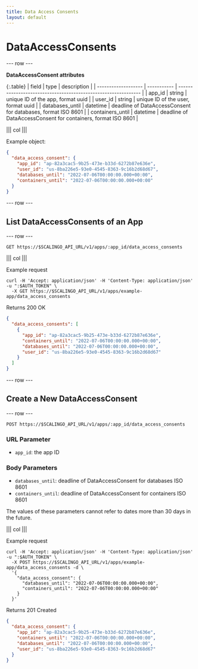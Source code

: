 ```yaml
---
title: Data Access Consents
layout: default
---
```


# DataAccessConsents

--- row ---

**DataAccessConsent attributes**

{:.table}
| field               | type        | description                                                    |
| ------------------- | ----------- | -------------------------------------------------------------- |
| app_id              | string      | unique ID of the app, format uuid                              |
| user_id             | string      | unique ID of the user, format uuid                             |
| databases_until     | datetime    | deadline of DataAccessConsent for databases, format ISO 8601   |
| containers_until    | datetime    | deadline of DataAccessConsent for containers, format ISO 8601  |

||| col |||

Example object:

```json
{
  "data_access_consent": {
    "app_id": "ap-82a3cac5-9b25-473e-b33d-6272b87e636e",
    "user_id": "us-8ba226e5-93e0-4545-8363-9c16b2d68d67",
    "databases_until": "2022-07-06T00:00:00.000+00:00",
    "containers_until": "2022-07-06T00:00:00.000+00:00"
  }
}
```

--- row ---

## List DataAccessConsents of an App

--- row ---

`GET https://$SCALINGO_API_URL/v1/apps/:app_id/data_access_consents`

||| col |||

Example request

```shell
curl -H 'Accept: application/json' -H 'Content-Type: application/json' -u ":$AUTH_TOKEN" \
  -X GET https://$SCALINGO_API_URL/v1/apps/example-app/data_access_consents
```

Returns 200 OK

```json
{
  "data_access_consents": [
    {
      "app_id": "ap-82a3cac5-9b25-473e-b33d-6272b87e636e",
      "containers_until": "2022-07-06T00:00:00.000+00:00",
      "databases_until": "2022-07-06T00:00:00.000+00:00",
      "user_id": "us-8ba226e5-93e0-4545-8363-9c16b2d68d67"
    }
  ]
}
```

--- row ---

## Create a New DataAccessConsent

--- row ---

`POST https://$SCALINGO_API_URL/v1/apps/:app_id/data_access_consents`

### URL Parameter

- `app_id`: the app ID

### Body Parameters

- `databases_until`: deadline of DataAccessConsent for databases ISO 8601
- `containers_until`: deadline of DataAccessConsent for containers ISO 8601

The values of these parameters cannot refer to dates more than 30 days in the future.

||| col |||

Example request

```shell
curl -H 'Accept: application/json' -H 'Content-Type: application/json' -u ":$AUTH_TOKEN" \
  -X POST https://$SCALINGO_API_URL/v1/apps/example-app/data_access_consents -d \
  '{
    "data_access_consent": {
      "databases_until": "2022-07-06T00:00:00.000+00:00",
      "containers_until": "2022-07-06T00:00:00.000+00:00"
    }
  }'
```

Returns 201 Created

```json
{
  "data_access_consent": {
    "app_id": "ap-82a3cac5-9b25-473e-b33d-6272b87e636e",
    "containers_until": "2022-07-06T00:00:00.000+00:00",
    "databases_until": "2022-07-06T00:00:00.000+00:00",
    "user_id": "us-8ba226e5-93e0-4545-8363-9c16b2d68d67"
  }
}
```

